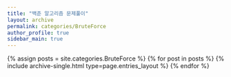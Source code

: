 ```yaml
---
title: "백준 알고리즘 문제풀이"
layout: archive
permalink: categories/BruteForce
author_profile: true
sidebar_main: true
---
```



{% assign posts = site.categories.BruteForce %}
{% for post in posts %} {% include archive-single.html type=page.entries_layout %} {% endfor %}